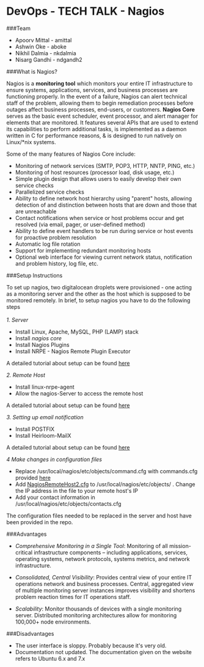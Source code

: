 # DevOps - TECH TALK - Nagios

###Team
* Apoorv Mittal - amittal
* Ashwin Oke    - aboke
* Nikhil Dalmia - nkdalmia
* Nisarg Gandhi - ndgandh2

###What is Nagios?

Nagios is a **monitoring tool** which monitors your entire IT infrastructure to ensure systems, applications, services, and business processes are functioning properly. In the event of a failure, Nagios can alert technical staff of the problem, allowing them to begin remediation processes before outages affect business processes, end-users, or customers. **Nagios Core** serves as the basic event scheduler, event processor, and alert manager for elements that are monitored. It features several APIs that are used to extend its capabilities to perform additional tasks, is implemented as a daemon written in C for performance reasons, & is designed to run natively on Linux/*nix systems.

Some of the many features of Nagios Core include:

* Monitoring of network services (SMTP, POP3, HTTP, NNTP, PING, etc.)
* Monitoring of host resources (processor load, disk usage, etc.)
* Simple plugin design that allows users to easily develop their own service checks
* Parallelized service checks
* Ability to define network host hierarchy using "parent" hosts, allowing detection of and distinction between hosts that are down and those that are unreachable
* Contact notifications when service or host problems occur and get resolved (via email, pager, or user-defined method)
* Ability to define event handlers to be run during service or host events for proactive problem resolution
* Automatic log file rotation
* Support for implementing redundant monitoring hosts
* Optional web interface for viewing current network status, notification and problem history, log file, etc.

###Setup Instructions

To set up nagios, two digitalocean droplets were provisioned - one acting as a monitoring server and the other as the host which is supposed to be monitored remotely.
In brief, to setup nagios you have to do the following steps
<br><br>*1. Server*
* Install Linux, Apache, MySQL, PHP (LAMP) stack
* Install *nagios core*
* Install Nagios Plugins
* Install NRPE - Nagios Remote Plugin Executor

A detailed tutorial about setup can be found [here](https://www.digitalocean.com/community/tutorials/how-to-install-nagios-4-and-monitor-your-servers-on-ubuntu-14-04)

*2. Remote Host*
* Install linux-nrpe-agent
* Allow the nagios-Server to access the remote host

A detailed tutorial about setup can be found [here](https://assets.nagios.com/downloads/nagiosxi/docs/Installing_The_XI_Linux_Agent.pdf)

*3. Setting up email notification*
* Install POSTFIX
* Install Heirloom-MailX

A detailed tutorial about setup can be found [here](http://www.telnetport25.com/2012/02/configuring-e-mail-notifications-in-nagios-core/)

*4 Make changes in configuration files*
* Replace /usr/local/nagios/etc/objects/command.cfg with commands.cfg provided [here](https://github.com/amittal91/DevOps-TechTalk-Nagios/tree/master/Config-Server)
* Add [NagiosRemoteHost2.cfg](https://github.com/amittal91/DevOps-TechTalk-Nagios/tree/master/Config-Server) to /usr/local/nagios/etc/objects/ . Change the IP address in the file to your remote host's IP
* Add your contact information in /usr/local/nagios/etc/objects/contacts.cfg

The configuration files needed to be replaced in the server and host have been provided in the repo.

###Advantages

* *Comprehensive Monitoring in a Single Tool*: Monitoring of all mission-critical infrastructure
components – including applications, services, operating systems, network protocols, systems
metrics, and network infrastructure. 

* *Consolidated, Central Visibility*: Provides central view of your entire IT operations network
and business processes. Central, aggregated view of multiple monitoring server instances
improves visibility and shortens problem reaction times for IT operations staff.

* *Scalability*: Monitor thousands of devices with a single monitoring server. Distributed monitoring architectures allow for monitoring 100,000+ node environments.

###Disadvantages

* The user interface is sloppy. Probably because it's very old.
* Documentation not updated. The documentation given on the website refers to Ubuntu 6.x and 7.x

